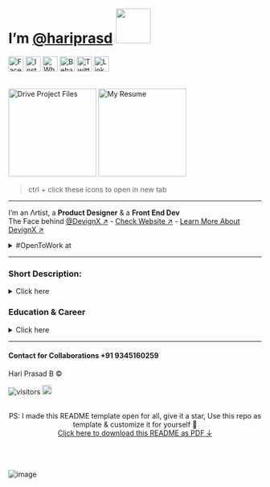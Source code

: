 # I’m **[@hariprasd](https://hariprasd.me)** <img src="https://github.com/TheDudeThatCode/TheDudeThatCode/blob/master/Assets/Designer.gif" width="69"> <br>
<div>
<a href="https://www.facebook.com/hriprasd" target="_blank"><img src="https://i.ibb.co/4SGzBnh/image-1.png" width="30" alt="Facebook" /></a>
<a href="https://www.instagram.com/haripras.d" target="_blank"><img src="https://i.ibb.co/bJgKQ6Q/image-2.png" width="30" alt="Instagram" /></a>
<a href="https://wa.me/c/919345160259" target="_blank"><img src="https://i.ibb.co/qNps1dh/image-3.png" width="30" alt="Whatsapp" /></a>
<a href="https://www.behance.net/hariprasd" target="_blank"><img src="https://i.ibb.co/g9z5Q3F/image-4.png" width="30" alt="Behance" /></a>
<a href="https://twitter.com/haripras_d" target="_blank"><img src="https://i.ibb.co/WnGRMd4/image-5.png" width="30" alt="Twitter" /></a>
<a href="https://www.linkedin.com/in/hariprasd/" target="_blank"><img src="https://i.ibb.co/qyyNd5L/image-7.png" width="30" alt="LinkedIn" /></a>
</div>
<br>

<a href="https://drive.google.com/drive/folders/14ikSuvyYcKh3odfntSc-SAc77GHmYFGX?usp=sharing" target="_blank"><img src="https://user-images.githubusercontent.com/75234157/192087180-0421ad12-647d-4fb6-b4fb-26996739dd3e.png" width="175" alt="Drive Project Files" /></a><a>
<a href="https://drive.google.com/file/d/1mpsNdGW-9LavtDhhbCX1dBWqvFXDtGE6/view?usp=sharing" target="_blank"><img src="https://user-images.githubusercontent.com/75234157/192087198-10a168a4-6997-4cee-8c90-bfa33fcc9703.png" width="175" alt="My Resume"/></a>
> ctrl + click these icons to open in new tab <br>
</div>

-----

 I’m an Λrtist, a **Product Designer** & a **Front End Dev** <br>
 The Face behind [@DevignX ↗︎](https://github.com/devignx) - [Check Website ↗︎](https://devignx.hariprasd.me/) - [Learn More About DevignX ↗︎](https://github.com/sponsors/hariprasd)<br>

<details><summary>#OpenToWork at</summary>

- Product Design (UIUX)
- Graphic Design
- Brand Design & Development Strategy
- Tech Support
- SEO & SMO
and more....

</details> 

------

### **Short Description:** <br>
<details><summary>Click here</summary>

- I have *4 years* of Design experience and I have contributed to *25+ startups* in their Visual presence & Digital growth 🚀<br>
- I always loved to collaborate with the budding businesses & small scale startups ⚙️<br>
- I have *4 year* experience in *UIUX Design* and I have *audited the Google's Professional Course on UXD*<br>
- I am professional with *Figma, Photoshop, Illustrator and whole Adobe suite, Blender,  and a mediocre developer & coder* 
- Learnt Technologies & Tools like Git, Heroku, Vercel, Node, AI & ML etc.. & Languages like Py, Js, C etc.. <br><br>
Check my [cover letter ↗︎](https://github.com/hariprasd/hariprasd/blob/main/coverletter.md)<br><br>

</details>

### **Education & Career** <br>
<details><summary>Click here</summary>

```mermaid
graph TD;
    A(Milton Matriculation School -SSLC-2017):::fb -->B(R K Shree Rangammal Kalvi Nilayam -HSC-2019):::fb;
    B(R K Shree Rangammal Kalvi Nilayam -HSC-2019):::fb-->C(Ahalia School Of Engineering And Technology -B.Tech-2019-23):::fb;
    D(Image Editor & Designer -2019-20):::fb-->E(Freelance Designer -2020-21):::fb;
    E(Freelance Designer -2020-21):::fb-->F(UIUX Designer at Incus.inc-2021):::fb;
    F(UIUX Designer at Incus.inc-2021):::fb-->G(Founder & Designer at DevignX -2022):::fb;
    classDef fb fill:##808080
```
</details>

------

#### Contact for Collaborations +91 9345160259 <br>
Hari Prasad B ©  <br>

![visitors](https://visitor-badge.laobi.icu/badge?page_id=hariprasd.hariprasd) <img src="https://github.com/TheDudeThatCode/TheDudeThatCode/blob/master/Assets/Hi.gif" width="19"> 

<!--
## 📈 Stats
<p align="center">	
  <img width="48%" src="https://github-readme-stats.vercel.app/api?username=hariprasd&show_icons=true&theme=tokyonight" />
  <img width="48%" src="https://github-readme-streak-stats.herokuapp.com/?user=hariprasd&theme=tokyonight" />
</p>
-->
<br>


<div align = center> PS: I made this README template open for all, give it a star, Use this repo as template & customize it for yourself 🚀 <br><a href="https://github.com/hariprasd/hariprasd/raw/main/readme-hariprasd.pdf">Click here to download this README as PDF ↓</a>
</div>
<br><br><br>

![image](https://user-images.githubusercontent.com/75234157/190898900-9a5c8cf7-98e0-4828-8caa-5cebc03688cb.png)
